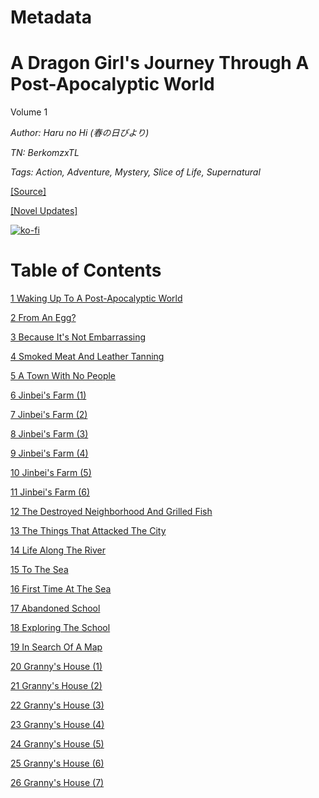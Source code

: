 # Metadata

# A Dragon Girl's Journey Through A Post-Apocalyptic World
  
Volume 1

_Author:_ _Haru no Hi (春の日びより)_

_TN: BerkomzxTL_

_Tags: Action, Adventure, Mystery, Slice of Life, Supernatural_

[\[Source\]](https://ncode.syosetu.com/n4711in/)

[\[Novel Updates\]](https://www.novelupdates.com/series/a-dragon-girls-journey-through-a-post-apocalyptic-world/)


[![ko-fi](https://ko-fi.com/img/githubbutton_sm.svg)](https://ko-fi.com/I2I117SQUE)



# Table of Contents

[1 Waking Up To A Post-Apocalyptic World](./chapters/section_0001.md)

[2 From An Egg?](./chapters/section_0002.md)

[3 Because It's Not Embarrassing](./chapters/section_0003.md)

[4 Smoked Meat And Leather Tanning](./chapters/section_0004.md)

[5 A Town With No People](./chapters/section_0005.md)

[6 Jinbei's Farm (1)](./chapters/section_0006.md)

[7 Jinbei's Farm (2)](./chapters/section_0007.md)

[8 Jinbei's Farm (3)](./chapters/section_0008.md)

[9 Jinbei's Farm (4)](./chapters/section_0009.md)

[10 Jinbei's Farm (5)](./chapters/section_0010.md)

[11 Jinbei's Farm (6)](./chapters/section_0011.md)

[12 The Destroyed Neighborhood And Grilled Fish](./chapters/section_0012.md)

[13 The Things That Attacked The City](./chapters/section_0013.md)

[14 Life Along The River](./chapters/section_0014.md)

[15 To The Sea](./chapters/section_0015.md)

[16 First Time At The Sea](./chapters/section_0016.md)

[17 Abandoned School](./chapters/section_0017.md)

[18 Exploring The School](./chapters/section_0018.md)

[19 In Search Of A Map](./chapters/section_0019.md)

[20 Granny's House (1)](./chapters/section_0020.md)

[21 Granny's House (2)](./chapters/section_0021.md)

[22 Granny's House (3)](./chapters/section_0022.md)

[23 Granny's House (4)](./chapters/section_0023.md)

[24 Granny's House (5)](./chapters/section_0024.md)

[25 Granny's House (6)](./chapters/section_0025.md)

[26 Granny's House (7)](./chapters/section_0026.md)
